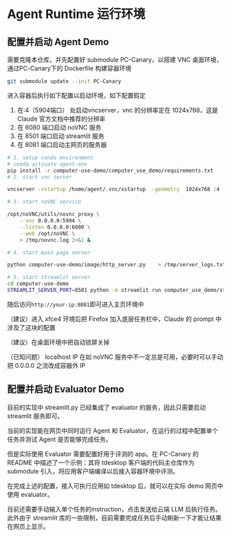 # Agent Runtime 运行环境

## 配置并启动 Agent Demo

需要克隆本仓库，并先配置好 submodule PC-Canary，以搭建 VNC 桌面环境，通过PC-Canary下的 Dockerfile 构建容器环境
```bash
git submodule update --init PC-Canary
```

进入容器后执行如下配置以启动环境，如下配置假定
1. 在:4（5904端口） 处启动vncserver，vnc 的分辨率定在 1024x768，这是 Claude 官方文档中推荐的分辨率
2. 在 6080 端口启动 noVNC 服务
3. 在 8501 端口启动 streamlit 服务
4. 在 8081 端口启动主网页的服务器

```bash
# 1. setup conda environment
# conda activate agent-env
pip install -r computer-use-demo/computer_use_demo/requirements.txt
# 2. start vnc server 

vncserver -xstartup /home/agent/.vnc/xstartup  -geometry  1024x768 :4

# 3. start noVNC service

/opt/noVNC/utils/novnc_proxy \
    --vnc 0.0.0.0:5904 \
    --listen 0.0.0.0:6080 \
    --web /opt/noVNC \
    > /tmp/novnc.log 2>&1 &

# 4. start main page server 

python computer-use-demo/image/http_server.py    > /tmp/server_logs.txt 2>&1 &

# 5. start streamlit server 
cd computer-use-demo
STREAMLIT_SERVER_PORT=8501 python -m streamlit run computer_use_demo/streamlit.py
```
随后访问`http://your-ip:8081`即可进入主页环境中

（建议）进入 xfce4 环境后把 Firefox 加入底层任务栏中，Claude 的 prompt 中涉及了这块的配置

（建议）在桌面环境中把自动锁屏关掉

（已知问题） localhost IP 在如 noVNC 服务中不一定总是可用，必要时可以手动把 0.0.0.0 之流改成容器外 IP

## 配置并启动 Evaluator Demo
目前的实现中 streamlit.py 已经集成了 evaluator 的服务，因此只需要启动 streamlit 服务即可。

当前的实现能在网页中同时运行 Agent 和 Evaluator，在运行的过程中配置单个任务并测试 Agent 是否能够完成任务。

但是实际使用 Evaluator 需要配置好用于评测的 app。在 PC-Canary 的 README 中描述了一个示例：其将 tdesktop 客户端的代码主仓库作为 submodule 引入，将应用客户端编译以后接入容器环境中评测。

在完成上述的配置，接入可执行应用如 tdesktop 后，就可以在实际 demo 网页中使用 evaluator。

目前还需要手动输入单个任务的instruction，点击发送给云端 LLM 后执行任务。此外由于 streamlit 库的一些限制，目前需要完成任务后手动刷新一下才能让结果在网页上显示。
